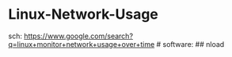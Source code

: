 # Linux-Network-Usage
sch: https://www.google.com/search?q=linux+monitor+network+usage+over+time # software: ## nload
